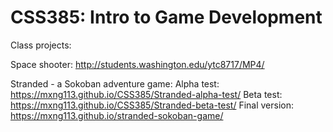 # CSS385: Intro to Game Development
Class projects:

Space shooter: http://students.washington.edu/ytc8717/MP4/

Stranded - a Sokoban adventure game: 
Alpha test: https://mxng113.github.io/CSS385/Stranded-alpha-test/
Beta test: https://mxng113.github.io/CSS385/Stranded-beta-test/
Final version: https://mxng113.github.io/stranded-sokoban-game/
